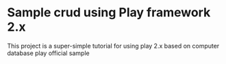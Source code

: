 # Sample crud using Play framework 2.x

This project is a super-simple tutorial for using play 2.x based on computer database play official sample

